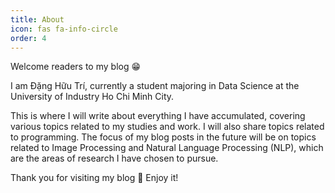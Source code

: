 ```yaml
---
title: About
icon: fas fa-info-circle
order: 4
---
```


Welcome readers to my blog 😁

I am Đặng Hữu Trí, currently a student majoring in Data Science at the University of Industry Ho Chi Minh City.

This is where I will write about everything I have accumulated, covering various topics related to my studies and work. I will also share topics related to programming. The focus of my blog posts in the future will be on topics related to Image Processing and Natural Language Processing (NLP), which are the areas of research I have chosen to pursue.

Thank you for visiting my blog 🥰 Enjoy it!
